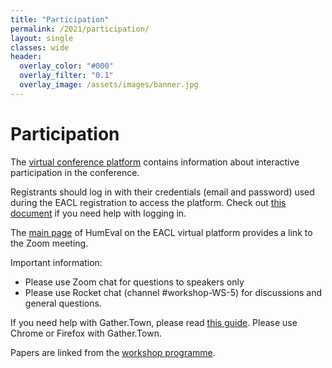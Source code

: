 ```yaml
---
title: "Participation"
permalink: /2021/participation/
layout: single
classes: wide
header:
  overlay_color: "#000"
  overlay_filter: "0.1"
  overlay_image: /assets/images/banner.jpg
---
```


# Participation

The [virtual conference platform](https://www.virtual2021.eacl.org/) contains information about interactive participation in the conference.

Registrants should log in with their credentials (email and password) used during the EACL registration to access the platform. Check out [this document](https://eacl2021-public.s3.amazonaws.com/guides/eacl_virtual_website_login_steps.pdf) if you need help with logging in.

The [main page](https://www.virtual2021.eacl.org/workshop_WS-5.html) of HumEval on the EACL virtual platform provides a link to the Zoom meeting.

Important information:

* Please use Zoom chat for questions to speakers only
* Please use Rocket chat (channel #workshop-WS-5) for discussions and general questions.

If you need help with Gather.Town, please read [this guide](https://eacl2021-public.s3.amazonaws.com/guides/EACL%2BVirtual%2BChair%2BPre-event%2Bcommunications.pdf). Please use Chrome or Firefox with Gather.Town.

Papers are linked from the [workshop programme](/2021/programme/).
